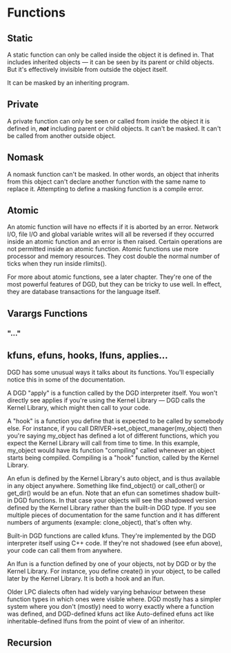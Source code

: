 # Functions

## Static

A static function can only be called inside the object it is defined in. That includes inherited objects &mdash; it can be seen by its parent or child objects. But it's effectively invisible from outside the object itself.

It can be masked by an inheriting program.

## Private

A private function can only be seen or called from inside the object it is defined in, ***not*** including parent or child objects. It can't be masked. It can't be called from another outside object.

## Nomask

A nomask function can't be masked. In other words, an object that inherits from this object can't declare another function with the same name to replace it. Attempting to define a masking function is a compile error.

## Atomic

An atomic function will have no effects if it is aborted by an error. Network I/O, file I/O and global variable writes will all be reversed if they occurred inside an atomic function and an error is then raised. Certain operations are not permitted inside an atomic function. Atomic functions use more processor and memory resources. They cost double the normal number of ticks when they run inside rlimits().

For more about atomic functions, see a later chapter. They're one of the most powerful features of DGD, but they can be tricky to use well. In effect, they are database transactions for the language itself.

## Varargs Functions

### "..."

## kfuns, efuns, hooks, lfuns, applies...

DGD has some unusual ways it talks about its functions. You'll especially notice this in some of the documentation.

A DGD "apply" is a function called by the DGD interpreter itself. You won't directly see applies if you're using the Kernel Library &mdash; DGD calls the Kernel Library, which might then call to your code.

A "hook" is a function you define that is expected to be called by somebody else. For instance, if you call DRIVER->set_object_manager(my_object) then you're saying my_object has defined a lot of different functions, which you expect the Kernel Library will call from time to time. In this example, my_object would have its function "compiling" called whenever an object starts being compiled. Compiling is a "hook" function, called by the Kernel Library.

An efun is defined by the Kernel Library's auto object, and is thus available in any object anywhere. Something like find_object() or call_other() or get_dir() would be an efun. Note that an efun can sometimes shadow built-in DGD functions. In that case your objects will see the shadowed version defined by the Kernel Library rather than the built-in DGD type. If you see multiple pieces of documentation for the same function and it has different numbers of arguments (example: clone_object), that's often why.

Built-in DGD functions are called kfuns. They're implemented by the DGD interpreter itself using C++ code. If they're not shadowed (see efun above), your code can call them from anywhere.

An lfun is a function defined by one of your objects, not by DGD or by the Kernel Library. For instance, you define create() in your object, to be called later by the Kernel Library. It is both a hook and an lfun.

Older LPC dialects often had widely varying behaviour between these function types in which ones were visible where. DGD mostly has a simpler system where you don't (mostly) need to worry exactly where a function was defined, and DGD-defined kfuns act like Auto-defined efuns act like inheritable-defined lfuns from the point of view of an inheritor.

## Recursion
